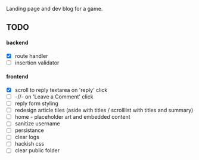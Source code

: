 Landing page and dev blog for a game.    

## TODO  
#### backend  
- [x] route handler     
- [ ] insertion validator  

#### frontend  
- [x] scroll to reply textarea on 'reply' click  
- [ ] -//- on 'Leave a Comment' click  
- [ ] reply form styling  
- [ ] redesign article tiles (aside with titles / scrolllist with titles and summary)  
- [ ] home - placeholder art and embedded content  
- [ ] sanitize username
- [ ] persistance  
- [ ] clear logs  
- [ ] hackish css   
- [ ] clear public folder  
